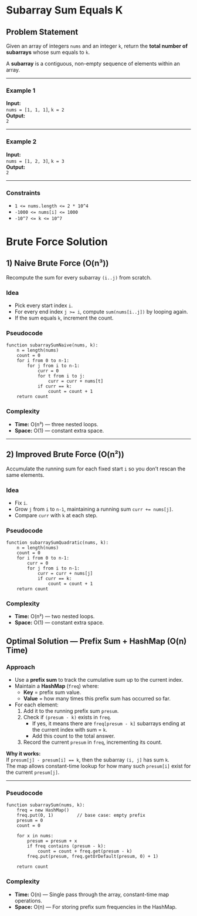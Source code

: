 #  Subarray Sum Equals K

## Problem Statement

Given an array of integers `nums` and an integer `k`, return the **total number of subarrays** whose sum equals to `k`.

A **subarray** is a contiguous, non-empty sequence of elements within an array.

---

### Example 1

**Input:**  
`nums = [1, 1, 1]`, `k = 2`  
**Output:**  
`2`

---

### Example 2

**Input:**  
`nums = [1, 2, 3]`, `k = 3`  
**Output:**  
`2`

---

### Constraints

- `1 <= nums.length <= 2 * 10^4`
- `-1000 <= nums[i] <= 1000`
- `-10^7 <= k <= 10^7`


# Brute Force Solution

## 1) Naive Brute Force (O(n³))
Recompute the sum for every subarray `(i..j)` from scratch.

### Idea
- Pick every start index `i`.
- For every end index `j >= i`, compute `sum(nums[i..j])` by looping again.
- If the sum equals `k`, increment the count.

### Pseudocode
```
function subarraySumNaive(nums, k):
    n = length(nums)
    count = 0
    for i from 0 to n-1:
        for j from i to n-1:
            curr = 0
            for t from i to j:
                curr = curr + nums[t]
            if curr == k:
                count = count + 1
    return count
```
### Complexity
- **Time:** O(n³) — three nested loops.
- **Space:** O(1) — constant extra space.


---

## 2) Improved Brute Force (O(n²))
Accumulate the running sum for each fixed start `i` so you don’t rescan the same elements.

### Idea
- Fix `i`.
- Grow `j` from `i` to `n-1`, maintaining a running sum `curr += nums[j]`.
- Compare `curr` with `k` at each step.

### Pseudocode
```
function subarraySumQuadratic(nums, k):
    n = length(nums)
    count = 0
    for i from 0 to n-1:
        curr = 0
        for j from i to n-1:
            curr = curr + nums[j]
            if curr == k:
                count = count + 1
    return count
```
### Complexity
- **Time:** O(n²) — two nested loops.
- **Space:** O(1) — constant extra space.


## Optimal Solution — Prefix Sum + HashMap (O(n) Time)

### Approach
- Use a **prefix sum** to track the cumulative sum up to the current index.
- Maintain a **HashMap** (`freq`) where:
  - **Key** = prefix sum value.
  - **Value** = how many times this prefix sum has occurred so far.
- For each element:
  1. Add it to the running prefix sum `presum`.
  2. Check if `(presum - k)` exists in `freq`.  
     - If yes, it means there are `freq[presum - k]` subarrays ending at the current index with sum = `k`.
     - Add this count to the total answer.
  3. Record the current `presum` in `freq`, incrementing its count.

**Why it works:**  
If `presum[j] - presum[i] == k`, then the subarray `(i, j]` has sum `k`.  
The map allows constant-time lookup for how many such `presum[i]` exist for the current `presum[j]`.

---

### Pseudocode
```
function subarraySum(nums, k):
    freq = new HashMap()
    freq.put(0, 1)         // base case: empty prefix
    presum = 0
    count = 0

    for x in nums:
        presum = presum + x
        if freq contains (presum - k):
            count = count + freq.get(presum - k)
        freq.put(presum, freq.getOrDefault(presum, 0) + 1)

    return count
```
### Complexity
- **Time:** O(n) — Single pass through the array, constant-time map operations.
- **Space:** O(n) — For storing prefix sum frequencies in the HashMap.


